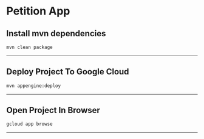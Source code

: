 # Petition App

## Install mvn dependencies

```bash
mvn clean package
```

---

## Deploy Project To Google Cloud

```bash
mvn appengine:deploy
```

---

## Open Project In Browser

```bash
gcloud app browse
```

---
